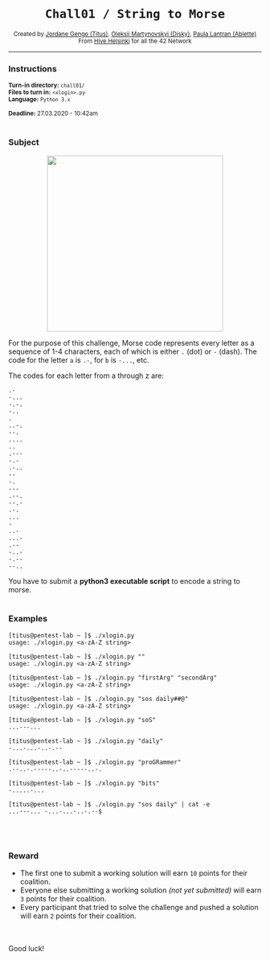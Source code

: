 <h1 align="center"><code>Chall01 / String to Morse</code></h1>

<div align="center">
  <sub>Created by <a href="https://github.com/jgengo">Jordane Gengo (Titus)</a>, <a href="">Oleksii Martynovskyi (Disky)</a>, <a href="">Paula Lantran (Ablette)</a></sub>
</div>
<div align="center">
  <sub>From <a href="https://hive.fi">Hive Helsinki</a> for all the 42 Network</sub>
</div>

---

### Instructions
<sub>**Turn-in directory:** `chall01/`</sub><br />
<sub>**Files to turn in:** `<xlogin>.py`</sub><br />
<sub>**Language:** `Python 3.x`</sub>

<sub>**Deadline:** 27.03.2020 - 10:42am</sub>
<br /><br />

### Subject

<p align="center">
  <img width="350" height="350" src="https://miro.medium.com/max/2326/0*ILDRyFYvSxy7Wmse.jpg">
</p>


For the purpose of this challenge, Morse code represents every letter as a sequence of 1-4 characters, each of which is either `.` (dot) or `-` (dash). The code for the letter `a` is `.-`, for `b` is `-...`, etc. 

The codes for each letter from a through z are:
```
.-
-... 
-.-. 
-.. 
. 
..-. 
--. 
.... 
.. 
.--- 
-.- 
.-.. 
-- 
-. 
--- 
.--. 
--.- 
.-. 
... 
- 
..- 
...- 
.-- 
-..- 
-.-- 
--..
```

You have to submit a **python3 executable script** to encode a string to morse.
<br /><br />
### Examples

```
[titus@pentest-lab ~ ]$ ./xlogin.py
usage: ./xlogin.py <a-zA-Z string>
```
```
[titus@pentest-lab ~ ]$ ./xlogin.py ""
usage: ./xlogin.py <a-zA-Z string>
```
```
[titus@pentest-lab ~ ]$ ./xlogin.py "firstArg" "secondArg"
usage: ./xlogin.py <a-zA-Z string>
```
```
[titus@pentest-lab ~ ]$ ./xlogin.py "sos daily##@"
usage: ./xlogin.py <a-zA-Z string>
```
```
[titus@pentest-lab ~ ]$ ./xlogin.py "soS"
...---...
```
```
[titus@pentest-lab ~ ]$ ./xlogin.py "daily"
-...-...-..-.--
```
```
[titus@pentest-lab ~ ]$ ./xlogin.py "proGRammer"
.--..-.-----..-..-----..-.
```
```
[titus@pentest-lab ~ ]$ ./xlogin.py "bits"
-.....-...
```
```
[titus@pentest-lab ~ ]$ ./xlogin.py "sos daily" | cat -e
...---... -...-...-..-.--$
```
<br /><br />
### Reward

 - The first one to submit a working solution will earn `10` points for their coalition.
 - Everyone else submitting a working solution *(not yet submitted)* will earn `3` points for their coalition.
 - Every participant that tried to solve the challenge and pushed a solution will earn `2` points for their coalition.
 
<br /><br />
Good luck!


